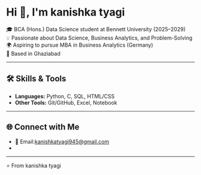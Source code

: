 # Hi 👋, I'm kanishka tyagi

🎓 BCA (Hons.) Data Science student at Bennett University (2025–2029)  
💡 Passionate about Data Science, Business Analytics, and Problem-Solving  
🌍 Aspiring to pursue MBA in Business Analytics (Germany)  
📍 Based in Ghaziabad 

---

## 🛠️ Skills & Tools
- **Languages:** Python, C, SQL, HTML/CSS   
- **Other Tools:** Git/GitHub, Excel,  Notebook  
 


---

## 🌐 Connect with Me
- 📧 Email:kanishkatyagi945@gmail.com 
- 

---

⭐️ From kanishka tyagi
